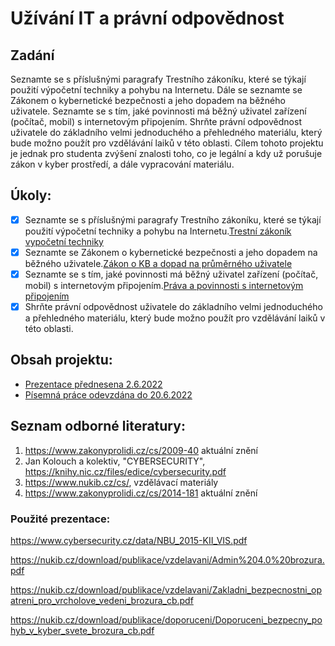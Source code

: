 # Užívání IT a právní odpovědnost

## Zadání

Seznamte se s příslušnými paragrafy Trestního zákoníku, které se týkají použití  výpočetní techniky a pohybu na Internetu.  Dále se seznamte  se  Zákonem o kybernetické bezpečnosti a jeho dopadem na běžného uživatele. Seznamte se s tím,  jaké povinnosti má běžný uživatel zařízení (počítač, mobil) s internetovým připojením. Shrňte právní odpovědnost  uživatele  do základního velmi  jednoduchého a přehledného materiálu, který bude možno použít pro vzdělávání laiků v této oblasti. Cílem tohoto projektu je  jednak pro studenta  zvýšení znalosti toho,  co je legální a kdy už porušuje zákon v kyber prostředí,  a dále vypracování materiálu.

## Úkoly:

- [X] Seznamte se s příslušnými paragrafy Trestního zákoníku, které se týkají použití  výpočetní techniky a pohybu na Internetu.[Trestní zákoník vypočetní techniky](./output/trestni_zakonik_vypocetni_technika.md)
- [X] Seznamte se Zákonem o kybernetické bezpečnosti a jeho dopadem na běžného uživatele.[Zákon o KB a dopad na průměrného uživatele](./output/zakon_kyberneticka_bezpecnost.md)
- [X] Seznamte se s tím,  jaké povinnosti má běžný uživatel zařízení (počítač, mobil) s internetovým připojením.[Práva a povinnosti s internetovým připojením](./output/internet_pripojeni_pravni_odpovednost.md)
- [X] Shrňte právní odpovědnost uživatele do základního velmi jednoduchého a přehledného materiálu, který bude možno použít pro vzdělávání laiků v této oblasti.

## Obsah projektu:

- [Prezentace přednesena 2.6.2022](./Kochanek_projekt_II_it_use_liability.pptx)
- [Písemná práce odevzdána do 20.6.2022](./projekt_II_It_use_liability_Kochanek.docx)



## Seznam odborné literatury:

1. <https://www.zakonyprolidi.cz/cs/2009-40>  aktuální znění
2. Jan Kolouch a kolektiv, "CYBERSECURITY", <https://knihy.nic.cz/files/edice/cybersecurity.pdf>
3. <https://www.nukib.cz/cs/>, vzdělávací materiály
4. <https://www.zakonyprolidi.cz/cs/2014-181> aktuální znění

### Použité prezentace:

https://www.cybersecurity.cz/data/NBU_2015-KII_VIS.pdf

https://nukib.cz/download/publikace/vzdelavani/Admin%204.0%20brozura.pdf

https://nukib.cz/download/publikace/vzdelavani/Zakladni_bezpecnostni_opatreni_pro_vrcholove_vedeni_brozura_cb.pdf

https://nukib.cz/download/publikace/doporuceni/Doporuceni_bezpecny_pohyb_v_kyber_svete_brozura_cb.pdf

